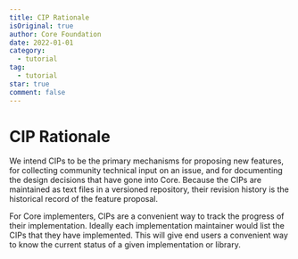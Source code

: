 ```yaml
---
title: CIP Rationale
isOriginal: true
author: Core Foundation
date: 2022-01-01
category:
  - tutorial
tag:
  - tutorial
star: true
comment: false
---
```

# CIP Rationale

We intend CIPs to be the primary mechanisms for proposing new features, for collecting community technical input on an issue, and for documenting the design decisions that have gone into Core. Because the CIPs are maintained as text files in a versioned repository, their revision history is the historical record of the feature proposal.

For Core implementers, CIPs are a convenient way to track the progress of their implementation. Ideally each implementation maintainer would list the CIPs that they have implemented. This will give end users a convenient way to know the current status of a given implementation or library.
